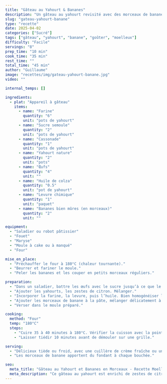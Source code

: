 ```yaml
---
title: "Gâteau au Yahourt & Bananes"
description: "Un gâteau au yahourt revisité avec des morceaux de bananes fondants pour une texture moelleuse et fruitée."
slug: "gateau-yahourt-banane"
type: "recette"
date: 2025-04-02
categories: ["Sucré"]
tags: ["gâteau", "yahourt", "banane", "goûter", "moelleux"]
difficulty: "Facile"
servings: "8"
prep_time: "10 min"
cook_time: "35 min"
rest_time: ""
total_time: "45 min"
author: "Guillaume"
image: "recettes/img/gateau-yahourt-banane.jpg"
video: ""

internal_temps: []

ingredients:
  - plat: "Appareil à gâteau"
    items:
      - name: "Farine"
        quantity: "6"
        unit: "pots de yahourt"
      - name: "Sucre semoule"
        quantity: "2"
        unit: "pots de yahourt"
      - name: "Cassonade"
        quantity: "1"
        unit: "pots de yahourt"
      - name: "Yahourt nature"
        quantity: "2"
        unit: "pots"
      - name: "Œufs"
        quantity: "4"
        unit: ""
      - name: "Huile de colza"
        quantity: "0.5"
        unit: "pot de yahourt"
      - name: "Levure chimique"
        quantity: "1"
        unit: "paquet"
      - name: "Bananes bien mûres (en morceaux)"
        quantity: "2"
        unit: ""

equipment:
  - "Saladier ou robot pâtissier"
  - "Fouet"
  - "Maryse"
  - "Moule à cake ou à manqué"
  - "Four"

mise_en_place:
  - "Préchauffer le four à 180°C (chaleur tournante)."
  - "Beurrer et fariner le moule."
  - "Peler les bananes et les couper en petits morceaux réguliers."

preparation:
  - "Dans un saladier, battre les œufs avec le sucre jusqu’à ce que le mélange blanchisse."
  - "Ajouter les yahourts, les zestes de citron. Mélanger."
  - "Incorporer la farine, la levure, puis l’huile. Bien homogénéiser la pâte."
  - "Ajouter les morceaux de banane à la pâte, mélanger délicatement à la maryse."
  - "Verser dans le moule préparé."

cooking:
  method: "Four"
  temp: "180°C"
  steps:
    - "Cuire 35 à 40 minutes à 180°C. Vérifier la cuisson avec la pointe d’un couteau."
    - "Laisser tiédir 10 minutes avant de démouler sur une grille."

serving:
  - "Délicieux tiède ou froid, avec une cuillère de crème fraîche ou une boule de glace vanille."
  - "Les morceaux de banane apportent du fondant à chaque bouchée."

seo:
  meta_title: "Gâteau au Yahourt et Bananes en Morceaux - Recette Moelleuse"
  meta_description: "Ce gâteau au yahourt est enrichi de zestes de citron et de morceaux de bananes fondants pour un résultat fruité, gourmand et ultra moelleux."
---
```


